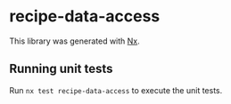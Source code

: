 # recipe-data-access

This library was generated with [Nx](https://nx.dev).

## Running unit tests

Run `nx test recipe-data-access` to execute the unit tests.
